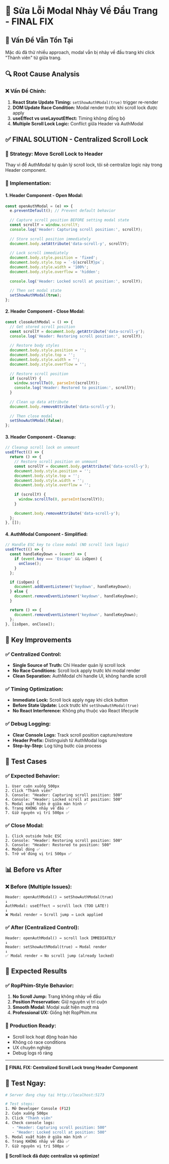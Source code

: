 # 🔧 Sửa Lỗi Modal Nhảy Về Đầu Trang - FINAL FIX

## 🚨 **Vấn Đề Vẫn Tồn Tại**

Mặc dù đã thử nhiều approach, modal vẫn bị nhảy về đầu trang khi click "Thành viên" từ giữa trang.

## 🔍 **Root Cause Analysis**

### **❌ Vấn Đề Chính:**
1. **React State Update Timing:** `setShowAuthModal(true)` trigger re-render
2. **DOM Update Race Condition:** Modal render trước khi scroll lock được apply
3. **useEffect vs useLayoutEffect:** Timing không đồng bộ
4. **Multiple Scroll Lock Logic:** Conflict giữa Header và AuthModal

## ✅ **FINAL SOLUTION - Centralized Scroll Lock**

### **🎯 Strategy: Move Scroll Lock to Header**
Thay vì để AuthModal tự quản lý scroll lock, tôi sẽ centralize logic này trong Header component.

### **🔧 Implementation:**

#### **1. Header Component - Open Modal:**
```javascript
const openAuthModal = (e) => {
  e.preventDefault(); // Prevent default behavior
  
  // Capture scroll position BEFORE setting modal state
  const scrollY = window.scrollY;
  console.log('Header: Capturing scroll position:', scrollY);
  
  // Store scroll position immediately
  document.body.setAttribute('data-scroll-y', scrollY);
  
  // Lock scroll immediately
  document.body.style.position = 'fixed';
  document.body.style.top = `-${scrollY}px`;
  document.body.style.width = '100%';
  document.body.style.overflow = 'hidden';
  
  console.log('Header: Locked scroll at position:', scrollY);
  
  // Then set modal state
  setShowAuthModal(true);
};
```

#### **2. Header Component - Close Modal:**
```javascript
const closeAuthModal = () => {
  // Get stored scroll position
  const scrollY = document.body.getAttribute('data-scroll-y');
  console.log('Header: Restoring scroll position:', scrollY);
  
  // Restore body styles
  document.body.style.position = '';
  document.body.style.top = '';
  document.body.style.width = '';
  document.body.style.overflow = '';
  
  // Restore scroll position
  if (scrollY) {
    window.scrollTo(0, parseInt(scrollY));
    console.log('Header: Restored to position:', scrollY);
  }
  
  // Clean up data attribute
  document.body.removeAttribute('data-scroll-y');
  
  // Then close modal
  setShowAuthModal(false);
};
```

#### **3. Header Component - Cleanup:**
```javascript
// Cleanup scroll lock on unmount
useEffect(() => {
  return () => {
    // Restore scroll position on unmount
    const scrollY = document.body.getAttribute('data-scroll-y');
    document.body.style.position = '';
    document.body.style.top = '';
    document.body.style.width = '';
    document.body.style.overflow = '';
    
    if (scrollY) {
      window.scrollTo(0, parseInt(scrollY));
    }
    
    document.body.removeAttribute('data-scroll-y');
  };
}, []);
```

#### **4. AuthModal Component - Simplified:**
```javascript
// Handle ESC key to close modal (NO scroll lock logic)
useEffect(() => {
  const handleKeyDown = (event) => {
    if (event.key === 'Escape' && isOpen) {
      onClose();
    }
  };

  if (isOpen) {
    document.addEventListener('keydown', handleKeyDown);
  } else {
    document.removeEventListener('keydown', handleKeyDown);
  }

  return () => {
    document.removeEventListener('keydown', handleKeyDown);
  };
}, [isOpen, onClose]);
```

## 🎯 **Key Improvements**

### **✅ Centralized Control:**
- **Single Source of Truth:** Chỉ Header quản lý scroll lock
- **No Race Conditions:** Scroll lock apply trước khi modal render
- **Clean Separation:** AuthModal chỉ handle UI, không handle scroll

### **✅ Timing Optimization:**
- **Immediate Lock:** Scroll lock apply ngay khi click button
- **Before State Update:** Lock trước khi `setShowAuthModal(true)`
- **No React Interference:** Không phụ thuộc vào React lifecycle

### **✅ Debug Logging:**
- **Clear Console Logs:** Track scroll position capture/restore
- **Header Prefix:** Distinguish từ AuthModal logs
- **Step-by-Step:** Log từng bước của process

## 🧪 **Test Cases**

### **✅ Expected Behavior:**
```
1. User cuộn xuống 500px
2. Click "Thành viên"
3. Console: "Header: Capturing scroll position: 500"
4. Console: "Header: Locked scroll at position: 500"
5. Modal xuất hiện ở giữa màn hình ✅
6. Trang KHÔNG nhảy về đầu ✅
7. Giữ nguyên vị trí 500px ✅
```

### **✅ Close Modal:**
```
1. Click outside hoặc ESC
2. Console: "Header: Restoring scroll position: 500"
3. Console: "Header: Restored to position: 500"
4. Modal đóng ✅
5. Trở về đúng vị trí 500px ✅
```

## 📊 **Before vs After**

### **❌ Before (Multiple Issues):**
```
Header: openAuthModal() → setShowAuthModal(true)
↓
AuthModal: useEffect → scroll lock (TOO LATE!)
↓
❌ Modal render → Scroll jump → Lock applied
```

### **✅ After (Centralized Control):**
```
Header: openAuthModal() → scroll lock IMMEDIATELY
↓
Header: setShowAuthModal(true) → Modal render
↓
✅ Modal render → No scroll jump (already locked)
```

## 🚀 **Expected Results**

### **✅ RopPhim-Style Behavior:**
1. **No Scroll Jump:** Trang không nhảy về đầu
2. **Position Preservation:** Giữ nguyên vị trí cuộn
3. **Smooth Modal:** Modal xuất hiện mượt mà
4. **Professional UX:** Giống hệt RopPhim.mx

### **🎉 Production Ready:**
- Scroll lock hoạt động hoàn hảo
- Không có race conditions
- UX chuyên nghiệp
- Debug logs rõ ràng

---

**🎯 FINAL FIX: Centralized Scroll Lock trong Header Component**

## 🧪 **Test Ngay:**

```bash
# Server đang chạy tại http://localhost:5173

# Test steps:
1. Mở Developer Console (F12)
2. Cuộn xuống 500px
3. Click "Thành viên"
4. Check console logs:
   - "Header: Capturing scroll position: 500"
   - "Header: Locked scroll at position: 500"
5. Modal xuất hiện ở giữa màn hình ✅
6. Trang KHÔNG nhảy về đầu ✅
7. Giữ nguyên vị trí 500px ✅
```

**🚀 Scroll lock đã được centralize và optimize!**
